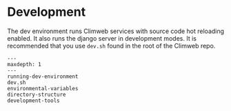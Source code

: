 # Development

The dev environment runs Climweb services with source code hot reloading enabled. It also runs the django
server in development modes. It is recommended that you use `dev.sh` found in the root of
the Climweb repo.

```{toctree}
---
maxdepth: 1
---
running-dev-environment
dev.sh
environmental-variables
directory-structure
development-tools
```